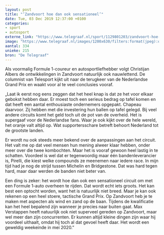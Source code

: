 ```yaml
---
layout: post
title: "’Zandvoort hoe dan ook sensationeel’"
date: Tue, 03 Dec 2019 12:37:00 +0100
categories: 
- sport 
- autosport 
externe_link: "https://www.telegraaf.nl/sport/1129801203/zandvoort-hoe-dan-ook-sensationeel"
image: "https://www.telegraaf.nl/images/1200x630/filters:format(jpeg):quality(80)/cdn-kiosk-api.telegraaf.nl/5b2010de-15c1-11ea-853d-02d2fb1aa1d7.JPG"
aantal: 334
unieke: 215
bron: "De Telegraaf"
---
```


<p class="intro">Als voormalig Formule 1-coureur en autosportliefhebber volgt Christijan Albers de ontwikkelingen in Zandvoort natuurlijk ook nauwlettend. De columnist van Telesport kijkt uit naar de terugkeer van de Nederlandse Grand Prix en waakt voor al te veel conclusies vooraf.</p> <p>„Laat ik eerst nog eens zeggen dat het heel knap is dat ze het voor elkaar gebokst hebben daar. Er moest toch een serieus bedrag op tafel komen en dat heeft een aantal enthousiaste ondernemers opgepakt. Chapeau daarvoor. Zij hebben met die investering hun ballen op tafel gelegd. Bij veel andere circuits komt het geld toch uit de pot van de overheid. Het is supergaaf voor de Nederlandse fans. Waar je ook kijkt over de hele wereld, het oranje valt altijd op. Wat supportersschare betreft behoort Nederland tot de grootste landen.</p><p>Er wordt nu ook steeds meer bekend over de aanpassingen aan het circuit. Het valt me op dat veel mensen hun mening alweer klaar hebben, onder meer over die twee kombochten. Maar het is vooraf gewoon heel lastig in te schatten. Voordeel is wel dat er tegenwoordig maar één bandenleverancier is, Pirelli, die kiest welke compounds ze meenemen naar iedere race. In mijn tijd had je nog de strijd tussen Michelin en Bridgestone. Dat was hard tegen hard, maar daar werden de banden niet beter van.</p><p>Een ding is zeker: het wordt hoe dan ook een sensationeel circuit om met een Formule 1-auto overheen te rijden. Dat wordt echt iets groots. Het kan best een optocht worden, want het is natuurlijk niet breed. Maar je kan ook rekenen op een heel stoere, tactische Grand Prix. Op Zandvoort heb je te maken met aspecten als wind en zand op de baan. Tijdens de kwalificatie kan het heel bepalend zijn wanneer je precies naar buiten gaat. Max Verstappen heeft natuurlijk ook niet superveel gereden op Zandvoort, maar wel meer dan zijn concurrenten. Er kunnen altijd kleine dingen zijn waar hij voordeel uithaalt, omdat hij toch al dat gevoel heeft daar. Het wordt een geweldig weekeinde in mei 2020.”</p>

